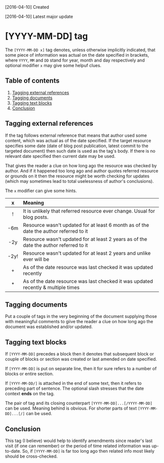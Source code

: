 [2016-04-10] Created

[2016-04-10] Latest major update

# [YYYY-MM-DD] tag

The `[YYYY-MM-DD x]` tag denotes, unless otherwise implicitly indicated, that some
piece of information was actual on the date specified in brackets,
where `YYYY`, `MM` and `DD` stand for year, month and day respectively and optional
modifier `x` may give some helpuf clues.

## Table of contents

1. [Tagging external references](#tagging-external-references)
1. [Tagging documents](#tagging-documents)
1. [Tagging text blocks](#tagging-text-blocks)
1. [Conclusion](#conclusion)

## Tagging external references

If the tag follows external reference that means that author used some content, which
was actual as of the date specified. If the target resource specifies some date
(date of blog post publication, latest commit to the targeted document) then
such date is used as the tag's body. If there is no relevant date specified then
current date may be used.

That gives the reader a clue on how long ago the resource was checked by author.
And if it happened too long ago and author quotes referred resource or grounds
on it then the resource might be worth checking for updates
(which may sometimes lead to total uselessness of author's conclusions).

The `x` modifier can give some hints.

|  x  | Meaning |
|:---:|:---     |
|  !  | It is unlikely that referred resource ever change. Usual for blog posts. |
| -6m | Resource wasn't updated for at least 6 month as of the date the author referred to it |
| -2y | Resource wasn't updated for at least 2 years as of the date the author referred to it |
| -2y! | Resource wasn't updated for at least 2 years and unlike ever will be |
|  +  | As of the date resource was last checked it was updated recently |
|  *  | As of the date resource was last checked it was updated recently & multiple times |

## Tagging documents

Put a couple of tags in the very beginning of the document supplying those with meaningful
comments to giive the reader a clue on how long ago the document was established and/or
updated.

## Tagging text blocks

If `[YYYY-MM-DD]` precedes a block then it denotes that subsequent
block or couple of blocks or section was created or last amended on date specified.

If `[YYYY-MM-DD]` is put on separate line, then it for sure
refers to a number of blocks or entire section.

If `[YYYY-MM-DD/]` is attached in the end of some text, then it
refers to preceding part of sentence. The optional slash stresses that
the date context **ends** on the tag.

The pair of tag and its closing counterpart `[YYYY-MM-DD]...[/YYYY-MM-DD]`
can be used. Meaning behind is obvious.
For shorter parts of text `[YYYY-MM-DD]...[/]` can be used.

## Conclusion

This tag (I believe) would help to identify amendments
since reader's last visit (if one can remember) or the period of
time related information was up-to-date. So, if `[YYYY-MM-DD]` is
far too long ago then related info most likely should be cross-checked.
